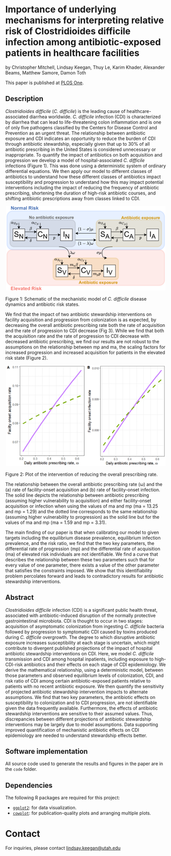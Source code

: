 # Importance of underlying mechanisms for interpreting relative risk of Clostridioides difficile infection among antibiotic-exposed patients in healthcare facilities

by Christopher Mitchell, Lindsay Keegan, Thuy Le, Karim Khader, Alexander Beams, Matthew Samore, Damon Toth


This paper is published at [PLOS One](https://journals.plos.org/plosone/article?id=10.1371/journal.pone.0306622).

## Description
*Clostridioides difficile* (*C. difficile*) is the leading cause of healthcare-associated diarrhea worldwide. *C. difficile* infection (CDI) is characterized by diarrhea that can lead to life-threatening colon inflammation and is one of only five pathogens classified by the Centers for Disease Control and Prevention as an urgent threat. The relationship between antibiotic exposure and CDI indicates an opportunity to reduce the burden of CDI through antibiotic stewardship, especially given that up to 30% of all antibiotic prescribing in the United States is considered unnecessary or inappropriate. To quantify the impact of antibiotics on both acquisition and progression we develop a model of hospital-associated *C. difficile* infections (Figure 1). This was done using a deterministic system of ordinary differential equations. We then apply our model to different classes of antibiotics to understand how these different classes of antibiotics impact susceptibility and progression to understand how this may impact potential interventions including the impact of reducing the frequency of antibiotic prescribing, shortening the duration of high-risk antibiotic courses, and shifting antibiotic prescriptions away from classes linked to CDI. 


<div align="center">
  <img src="figures/PLOS_Figure1.PNG" alt="Figure2" width="500"/>
</div>

Figure 1: Schematic of the mechanistic model of *C. difficile* disease dynamics and antibiotic risk states.

We find that the impact of two antibiotic stewardship interventions on facility acquisition and progression from colonization is as expected, by decreasing the overall antibiotic prescribing rate both the rate of acquisition and the rate of progression to CDI decrease (Fig 3). While we find that both the acquisition rate and the rate of progression to CDI decrease with decreased antibiotic prescribing, we find our results are not robust to the assumptions on the relationship between mp and ma, the scaling factors for increased progression and increased acquisition for patients in the elevated risk state (Figure 2).

<div align="center">
  <img src="figures/PLOS_Figure3.PNG" alt="Figure2" width="500"/>
</div>

Figure 2: Plot of the intervention of reducing the overall prescribing rate.

The relationship between the overall antibiotic prescribing rate (ω) and the (a) rate of facility-onset acquisition and (b) rate of facility-onset infection. The solid line depicts the relationship between antibiotic prescribing (assuming higher vulnerability to acquisition) and either facility-onset acquisition or infection when using the values of ma and mp (ma = 13.25 and mp = 1.29) and the dotted line corresponds to the same relationship (assuming higher vulnerability to progression) as the solid line but for the values of ma and mp (ma = 1.59 and mp = 3.31). 

The main finding of our paper is that when calibrating our model to given targets including the equilibrium disease prevalence, equilibrium infection prevalence, and the risk ratio, we find that the two key parameters, the differential rate of progression (mp) and the differential rate of acquisition (ma) of elevated risk individuals are not identifiable. We find a curve that describes the relationship between these two parameters such that for every value of one parameter, there exists a value of the other parameter that satisfies the constraints imposed. We show that this identifiability problem percolates forward and leads to contradictory results for antibiotic stewardship interventions. 

## Abstract
*Clostridioides difficile* infection (CDI) is a significant public health threat, associated with antibiotic-induced disruption of the normally protective gastrointestinal microbiota. CDI is thought to occur in two stages: acquisition of asymptomatic colonization from ingesting *C. difficile* bacteria followed by progression to symptomatic CDI caused by toxins produced during *C. difficile* overgrowth. The degree to which disruptive antibiotic exposure increases susceptibility at each stage is uncertain, which might contribute to divergent published projections of the impact of hospital antibiotic stewardship interventions on CDI. Here, we model *C. difficile* transmission and CDI among hospital inpatients, including exposure to high-CDI-risk antibiotics and their effects on each stage of CDI epidemiology. We derive the mathematical relationship, using a deterministic model, between those parameters and observed equilibrium levels of colonization, CDI, and risk ratio of CDI among certain antibiotic-exposed patients relative to patients with no recent antibiotic exposure. We then quantify the sensitivity of projected antibiotic stewardship intervention impacts to alternate assumptions. We find that two key parameters, the antibiotic effects on susceptibility to colonization and to CDI progression, are not identifiable given the data frequently available. Furthermore, the effects of antibiotic stewardship interventions are sensitive to their assumed values. Thus, discrepancies between different projections of antibiotic stewardship interventions may be largely due to model assumptions. Data supporting improved quantification of mechanistic antibiotic effects on CDI epidemiology are needed to understand stewardship effects better.

## Software implementation

All source code used to generate the results and figures in the paper are in the `code` folder. 

## Dependencies

The following R packages are required for this project:

- [`ggplot2`](https://cran.r-project.org/package=ggplot2): for data visualization.
- [`cowplot`](https://cran.r-project.org/package=cowplot): for publication-quality plots and arranging multiple plots.


# Contact
For inquiries, please contact lindsay.keegan@utah.edu
